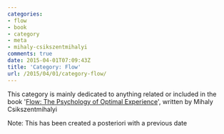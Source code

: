 ```yaml
---
categories:
- flow
- book
- category
- meta
- mihaly-csikszentmihalyi
comments: true
date: 2015-04-01T07:09:43Z
title: 'Category: Flow'
url: /2015/04/01/category-flow/
---
```


This category is mainly dedicated to anything related or included in the book '[Flow: The Psychology of Optimal Experience][book]', written by Mihaly Csikszentmihalyi


[book]: http://www.amazon.com/Flow-Psychology-Experience-Perennial-Classics/dp/0061339202/

Note: This has been created a posteriori with a previous date
